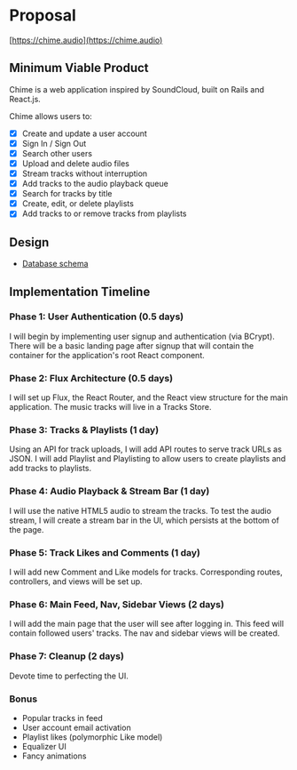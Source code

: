 # Proposal

[https://chime.audio](https://chime.audio)

## Minimum Viable Product

Chime is a web application inspired by SoundCloud, built on Rails and React.js.

Chime allows users to:

- [x] Create and update a user account
- [x] Sign In / Sign Out
- [x] Search other users
- [x] Upload and delete audio files
- [x] Stream tracks without interruption
- [x] Add tracks to the audio playback queue
- [x] Search for tracks by title
- [x] Create, edit, or delete playlists
- [x] Add tracks to or remove tracks from playlists

## Design
* [Database schema](./schema.md)

## Implementation Timeline

### Phase 1: User Authentication (0.5 days)

I will begin by implementing user signup and authentication (via
BCrypt). There will be a basic landing page after signup that will contain the
container for the application's root React component.

### Phase 2: Flux Architecture (0.5 days)

I will set up Flux, the React Router, and the React view structure for the main application. The music tracks will live in a Tracks Store.

### Phase 3: Tracks & Playlists (1 day)

Using an API for track uploads, I will add API routes to serve track URLs as JSON. I will add Playlist and Playlisting to allow users to create playlists and add tracks to playlists.

### Phase 4: Audio Playback & Stream Bar (1 day)

I will use the native HTML5 audio to stream the tracks. To test the audio stream, I will create a stream bar in the UI, which persists at the bottom of the page.

### Phase 5: Track Likes and Comments (1 day)

I will add new Comment and Like models for tracks. Corresponding routes, controllers, and views will be set up.

### Phase 6: Main Feed, Nav, Sidebar Views (2 days)

I will add the main page that the user will see after logging in. This feed
will contain followed users' tracks. The nav and sidebar views will be created.

### Phase 7: Cleanup (2 days)

Devote time to perfecting the UI.

### Bonus

- Popular tracks in feed
- User account email activation
- Playlist likes (polymorphic Like model)
- Equalizer UI
- Fancy animations
